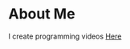 # About Me
I create programming videos [Here](https://www.youtube.com/channel/UC4AYRvDw3yh-ChonxxW6VLA)
